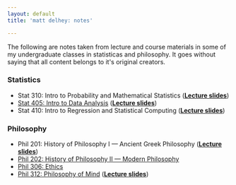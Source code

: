 ```yaml
---
layout: default
title: 'matt delhey: notes'

---
```

The following are notes taken from lecture and course materials in some of my undergraduate classes in statisticas and philosophy. It goes without saying that all content belongs to it's original creators.
<h3>Statistics</h3>
<ul><li>Stat 310: Intro to Probability and Mathematical Statistics (<a href="{{urls.media}}/stat310slides.rar"><strong>Lecture slides</strong></a>)</li>
<li><a href="https://gist.github.com/af0d8f272a0ff1005127">Stat 405: Intro to Data Analysis</a> (<a href="{{urls.media}}/stat405slides.rar"><strong>Lecture slides</strong></a>)</li>
<li>Stat 410: Intro to Regression and Statistical Computing (<a href="{{urls.media}}/stat410slides.rar"><strong>Lecture slides</strong></a>)</li></ul>
<h3>Philosophy</h3>
<ul><li>Phil 201: History of Philosophy I &mdash; Ancient Greek Philosophy (<a href="{{urls.media}}/phil201slides.rar"><strong>Lecture slides</strong></a>)</li>
<li><a href="{{urls.media}}/phil202.pdf">Phil 202: History of Philosophy II &mdash; Modern Philosophy</a></li>
<li><a href="{{urls.media}}/phil306.pdf">Phil 306: Ethics</a></li>
<li><a href="{{urls.media}}/phil312.pdf">Phil 312: Philosophy of Mind</a> (<a href="{urls.media}/phil312slides.rar"><strong>Lecture slides</strong></a>)</li></ul>
